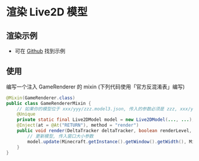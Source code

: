 # 渲染 Live2D 模型
## 渲染示例
- 可在 [Github](https://github.com/PrimogemStudio/Advanced-Framework/blob/main/src/main/java/com/primogemstudio/advancedfmk/mixin/TestMixin.java) 找到示例
## 使用
编写一个注入 GameRenderer 的 mixin (下列代码使用「官方反混淆表」编写)
```java title="GameRendererMixin"
@Mixin(GameRenderer.class)
public class GameRendererMixin {
    // 如果你的模型位于 xxx/yyy/zzz.model3.json, 传入的参数必须是 zzz, xxx/yyy/
    @Unique
    private static final Live2DModel model = new Live2DModel(..., ...);
    @Inject(at = @At("RETURN"), method = "render")
    public void render(DeltaTracker deltaTracker, boolean renderLevel, CallbackInfo ci) {
        // 更新模型, 传入窗口大小参数
        model.update(Minecraft.getInstance().getWindow().getWidth(), Minecraft.getInstance().getWindow().getHeight());
    }
}

```
